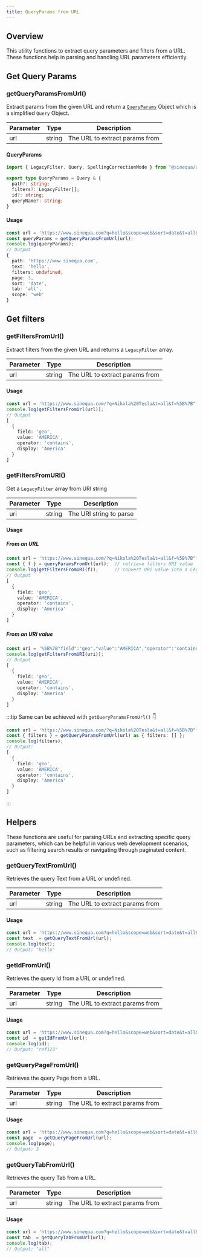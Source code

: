 ```yaml
---
title: QueryParams from URL
---
```


## Overview

This utility functions to extract query parameters and filters from a URL. These functions help in parsing and handling URL parameters efficiently.


## Get Query Params
### getQueryParamsFromUrl()

Extract params from the given URL and return a [`QueryParams`](#queryparams) Object which is a simplified `Query` Object.

| Parameter | Type   | Description                |
|-----------|--------|----------------------------|
| url       | string | The URL to extract params from |


#### QueryParams
```ts
import { LegacyFilter, Query, SpellingCorrectionMode } from "@sinequa/atomic";

export type QueryParams = Query & {
  path?: string;
  filters?: LegacyFilter[];
  id?: string;
  queryName?: string;
}
```

#### Usage
```ts
const url = 'https://www.sinequa.com?q=hello&scope=web&sort=date&t=all&p=3';
const queryParams = getQueryParamsFromUrl(url);
console.log(queryParams);
// Output
{
  path: 'https://www.sinequa.com',
  text: 'hello',
  filters: undefined,
  page: 3,
  sort: 'date',
  tab: 'all',
  scope: 'web'
}
```

## Get filters
### getFiltersFromUrl()

Extract filters from the given URL and returns a `LegacyFilter` array.

| Parameter | Type   | Description                |
|-----------|--------|----------------------------|
| url       | string | The URL to extract params from |

#### Usage
```ts
const url = 'https://www.sinequa.com/?q=Nikola%20Tesla&t=all&f=%5B%7B"field":"geo","value":"AMERICA","operator":"contains","display":"America"%7D%5D';
console.log(getFiltersFromUrl(url));
// Output
[
  {
    field: 'geo',
    value: 'AMERICA',
    operator: 'contains',
    display: 'America'
  }
]
```

### getFiltersFromURI()

Get a `LegacyFilter` array from URI string

| Parameter | Type   | Description                |
|-----------|--------|----------------------------|
| uri       | string | The URI string to parse |

#### Usage
##### From an URL
```ts
const url = 'https://www.sinequa.com/?q=Nikola%20Tesla&t=all&f=%5B%7B"field":"geo","value":"AMERICA","operator":"contains","display":"America"%7D%5D';
const { f } = queryParamsFromUrl(url);  // retrieve filters URI value
console.log(getFiltersFromURI(f));      // convert URI value into a LegacyFilters[]
// Output
[
  {
    field: 'geo',
    value: 'AMERICA',
    operator: 'contains',
    display: 'America'
  }
]
```
##### From an URI value
```ts
const uri = '%5B%7B"field":"geo","value":"AMERICA","operator":"contains","display":"America"%7D%5D';
console.log(getFiltersFromURI(uri));
// Output
[
  {
    field: 'geo',
    value: 'AMERICA',
    operator: 'contains',
    display: 'America'
  }
]
```
:::tip
Same can be achieved with `getQueryParamsFromUrl()` 👇
```ts
const url = 'https://www.sinequa.com/?q=Nikola%20Tesla&t=all&f=%5B%7B"field":"geo","value":"AMERICA","operator":"contains","display":"America"%7D%5D';
const { filters } = getQueryParamsFromUrl(url) as { filters: [] };
console.log(filters);
// Output:
[
  {
    field: 'geo',
    value: 'AMERICA',
    operator: 'contains',
    display: 'America'
  }
]
```
:::

## Helpers

These functions are useful for parsing URLs and extracting specific query parameters, which can be helpful in various web development scenarios, such as filtering search results or navigating through paginated content.

### getQueryTextFromUrl()

Retrieves the query Text from a URL or undefined.

| Parameter | Type   | Description                |
|-----------|--------|----------------------------|
| url       | string | The URL to extract params from |

#### Usage
```ts
const url = 'https://www.sinequa.com?q=hello&scope=web&sort=date&t=all&p=3';
const text  = getQueryTextFromUrl(url);
console.log(text);
// Output: "hello"
```

### getIdFromUrl()

Retrieves the query Id from a URL or undefined.

| Parameter | Type   | Description                |
|-----------|--------|----------------------------|
| url       | string | The URL to extract params from |

#### Usage
```ts
const url = 'https://www.sinequa.com?q=hello&scope=web&sort=date&t=all&p=3&id=ref123';
const id  = getIdFromUrl(url);
console.log(id);
// Output: "ref123"
```

### getQueryPageFromUrl()

Retrieves the query Page from a URL.

| Parameter | Type   | Description                |
|-----------|--------|----------------------------|
| url       | string | The URL to extract params from |

#### Usage
```ts
const url = 'https://www.sinequa.com?q=hello&scope=web&sort=date&t=all&p=3';
const page  = getQueryPageFromUrl(url);
console.log(page);
// Output: 3
```

### getQueryTabFromUrl()

Retrieves the query Tab from a URL.

| Parameter | Type   | Description                |
|-----------|--------|----------------------------|
| url       | string | The URL to extract params from |

#### Usage
```ts
const url = 'https://www.sinequa.com?q=hello&scope=web&sort=date&t=all&p=3';
const tab  = getQueryTabFromUrl(url);
console.log(tab);
// Output: "all"
```
